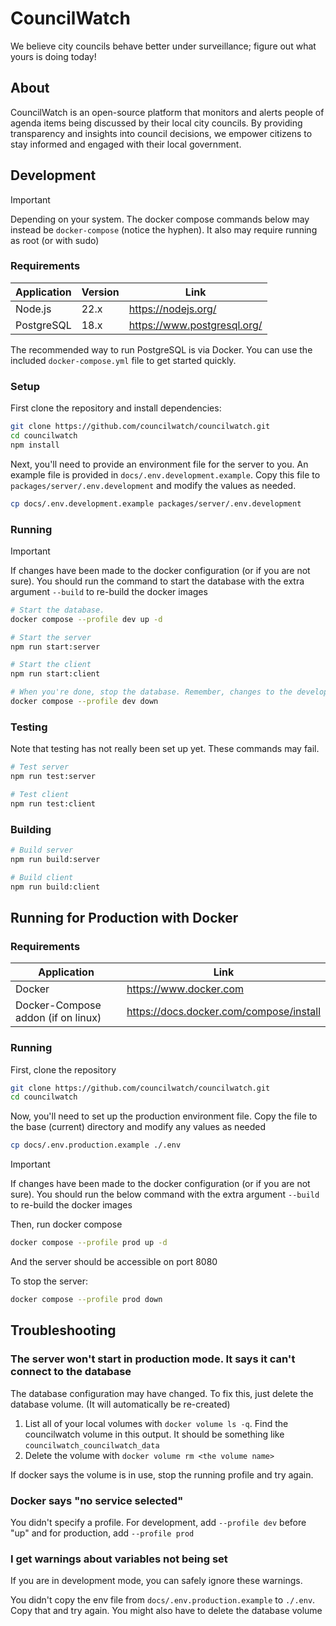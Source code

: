 # CouncilWatch

We believe city councils behave better under surveillance; figure out what yours is doing today!

## About

CouncilWatch is an open-source platform that monitors and alerts people of agenda items being discussed by their local city councils. By providing transparency and insights into council decisions, we empower citizens to stay informed and engaged with their local government.

## Development

> [!IMPORTANT]  
> Depending on your system. The docker compose commands below may instead be `docker-compose` (notice the hyphen). It also may require running as root (or with sudo)

### Requirements

| Application | Version | Link                        |
| ----------- | ------- | --------------------------- |
| Node.js     | 22.x    | https://nodejs.org/         |
| PostgreSQL  | 18.x    | https://www.postgresql.org/ |

The recommended way to run PostgreSQL is via Docker. You can use the included `docker-compose.yml` file to get started quickly.

### Setup

First clone the repository and install dependencies:

```bash
git clone https://github.com/councilwatch/councilwatch.git
cd councilwatch
npm install
```

Next, you'll need to provide an environment file for the server to you. An example file is provided in `docs/.env.development.example`. Copy this file to `packages/server/.env.development` and modify the values as needed.

```bash
cp docs/.env.development.example packages/server/.env.development
```

### Running

> [!IMPORTANT]  
> If changes have been made to the docker configuration (or if you are not sure). You should run the command to start the database
> with the extra argument `--build` to re-build the docker images


```bash
# Start the database.
docker compose --profile dev up -d

# Start the server
npm run start:server

# Start the client
npm run start:client

# When you're done, stop the database. Remember, changes to the development database WILL be lost
docker compose --profile dev down
```

### Testing

Note that testing has not really been set up yet. These commands may fail.

```bash
# Test server
npm run test:server

# Test client
npm run test:client
```

### Building

```bash
# Build server
npm run build:server

# Build client
npm run build:client
```

## Running for Production with Docker

### Requirements
| Application                        | Link                                    |
| ---------------------------------- | --------------------------------------- |
| Docker                             | https://www.docker.com                  |
| Docker-Compose addon (if on linux) | https://docs.docker.com/compose/install |

### Running 

First, clone the repository
```bash
git clone https://github.com/councilwatch/councilwatch.git
cd councilwatch
```

Now, you'll need to set up the production environment file. Copy the file to the base (current) directory and modify any values as needed

```bash
cp docs/.env.production.example ./.env
```

> [!IMPORTANT]  
> If changes have been made to the docker configuration (or if you are not sure). You should run the below command
> with the extra argument `--build` to re-build the docker images

Then, run docker compose
```bash
docker compose --profile prod up -d
```

And the server should be accessible on port 8080

To stop the server:
```bash
docker compose --profile prod down
```

## Troubleshooting

### The server won't start in production mode. It says it can't connect to the database

The database configuration may have changed. To fix this, just delete the database volume. (It will automatically be re-created)

1. List all of your local volumes with `docker volume ls -q`. Find the councilwatch volume in this output. It should be something like `councilwatch_councilwatch_data`
2. Delete the volume with `docker volume rm <the volume name>`

If docker says the volume is in use, stop the running profile and try again.

### Docker says "no service selected"

You didn't specify a profile. For development, add `--profile dev` before "up" and for production, add `--profile prod`

### I get warnings about variables not being set

If you are in development mode, you can safely ignore these warnings.

You didn't copy the env file from `docs/.env.production.example` to `./.env`. Copy that and try again.
You might also have to delete the database volume

